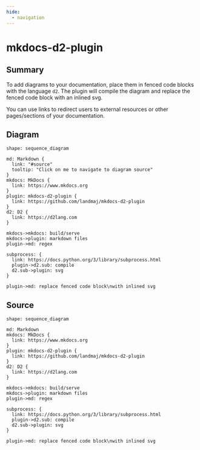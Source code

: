 ```yaml
---
hide:
  - navigation
---
```


# mkdocs-d2-plugin

## Summary

To add diagrams to your documentation, place them in fenced code blocks with the language `d2`. The plugin will compile the diagram and replace the fenced code block with an inlined svg.

You can use links to redirect users to external resources or other pages/sections of your documentation.

## Diagram

```d2 pad=30
shape: sequence_diagram

md: Markdown {
  link: "#source"
  tooltip: "Click on me to navigate to diagram source"
}
mkdocs: MkDocs {
  link: https://www.mkdocs.org
}
plugin: mkdocs-d2-plugin {
  link: https://github.com/landmaj/mkdocs-d2-plugin
}
d2: D2 {
  link: https://d2lang.com
}

mkdocs->mkdocs: build/serve
mkdocs->plugin: markdown files
plugin->md: regex

subprocess: {
  link: https://docs.python.org/3/library/subprocess.html
  plugin->d2.sub: compile
  d2.sub->plugin: svg
}

plugin->md: replace fenced code block\nwith inlined svg
```

## Source

```
shape: sequence_diagram

md: Markdown
mkdocs: MkDocs {
  link: https://www.mkdocs.org
}
plugin: mkdocs-d2-plugin {
  link: https://github.com/landmaj/mkdocs-d2-plugin
}
d2: D2 {
  link: https://d2lang.com
}

mkdocs->mkdocs: build/serve
mkdocs->plugin: markdown files
plugin->md: regex

subprocess: {
  link: https://docs.python.org/3/library/subprocess.html
  plugin->d2.sub: compile
  d2.sub->plugin: svg
}

plugin->md: replace fenced code block\nwith inlined svg
```
